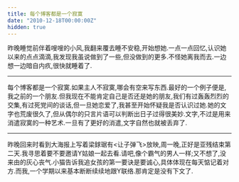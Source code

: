 ```yaml
---
title: 每个博客都是一个寂寞
date: "2010-12-18T00:00:00Z"
hidden: true
---
```

昨晚睡觉前伴着嗖嗖的小风,我翻来覆去睡不安稳,开始想她.一点一点回忆,认识她以来的点点滴滴,我发现我虽说做到了一些,但没做到的更多.不怪她离我而去.一边想一边暗自内疚,很快就睡着了.

* * *

每个博客都是一个寂寞.如果主人不寂寞,哪会有空来写东西.最好的一个例子便是,我之前的一个朋友.但我现在不能肯定自己是否还是她的朋友,我们有过轰轰烈烈的交集,有过死党间的谈话,但一旦她恋爱了,我甚至开始怀疑我是否认识过她.她的文字也荒废很久了,但从偶尔的只言片语可以判断出日子过得很美妙.文字,不过是用来消遣寂寞的一种艺术.一旦有了更好的消遣,文字自然也就被丢弃了.

* * *

昨晚回来时看到大海报上写着梁銶琚有<让子弹飞>放映,周一晚,正好是亚残结束第二天.我寻思着要不要邀请Y姑娘一起去看.请吧,像个霸气的男人一样;又不想了,没来由的灰心丧气.小猫告诉我追女孩的第一要诀是要诚心,具体体现在每天惦记着对方.而我,一个学期以来基本断断续续地跟Y联络.那肯定是没有下文了.